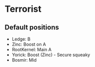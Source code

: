 Terrorist
===

Default positions
---

 * Ledge: B
 * Zinc: Boost on A
 * RootKernel: Main A
 * Yorick: Boost (Zinc) - Secure squeaky
 * Bosmir: Mid
